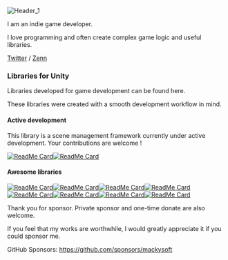 ![Header_1](https://github.com/mackysoft/mackysoft/assets/13536348/07d9db5e-8dc6-43b3-9bf6-fa4efbcbee1b)

I am an indie game developer.

I love programming and often create complex game logic and useful libraries.

[Twitter](https://twitter.com/makihiro_dev) / [Zenn](https://zenn.dev/makihiro_dev)

### Libraries for Unity

Libraries developed for game development can be found here.

These libraries were created with a smooth development workflow in mind.

#### Active development

This library is a scene management framework currently under active development. Your contributions are welcome !

[![ReadMe Card](https://github-readme-stats.vercel.app/api/pin/?username=mackysoft&repo=Navigathena)](https://github.com/mackysoft/Navigathena#gh-light-mode-only)[![ReadMe Card](https://github-readme-stats.vercel.app/api/pin/?username=mackysoft&repo=Navigathena&theme=dark)](https://github.com/mackysoft/Navigathena#gh-dark-mode-only)

#### Awesome libraries

[![ReadMe Card](https://github-readme-stats.vercel.app/api/pin/?username=mackysoft&repo=Vision)](https://github.com/mackysoft/Vision#gh-light-mode-only)[![ReadMe Card](https://github-readme-stats.vercel.app/api/pin/?username=mackysoft&repo=Vision&theme=dark)](https://github.com/mackysoft/Vision#gh-dark-mode-only)[![ReadMe Card](https://github-readme-stats.vercel.app/api/pin/?username=mackysoft&repo=Choice)](https://github.com/mackysoft/Choice#gh-light-mode-only)[![ReadMe Card](https://github-readme-stats.vercel.app/api/pin/?username=mackysoft&repo=Choice&theme=dark)](https://github.com/mackysoft/Choice#gh-dark-mode-only)[![ReadMe Card](https://github-readme-stats.vercel.app/api/pin/?username=mackysoft&repo=XPool)](https://github.com/mackysoft/XPool#gh-light-mode-only)[![ReadMe Card](https://github-readme-stats.vercel.app/api/pin/?username=mackysoft&repo=XPool&theme=dark)](https://github.com/mackysoft/XPool#gh-dark-mode-only)[![ReadMe Card](https://github-readme-stats.vercel.app/api/pin/?username=mackysoft&repo=Unity-SerializeReferenceExtensions)](https://github.com/mackysoft/Unity-SerializeReferenceExtensions#gh-light-mode-only)[![ReadMe Card](https://github-readme-stats.vercel.app/api/pin/?username=mackysoft&repo=Unity-SerializeReferenceExtensions&theme=dark)](https://github.com/mackysoft/Unity-SerializeReferenceExtensions#gh-dark-mode-only)

Thank you for sponsor. Private sponsor and one-time donate are also welcome.

If you feel that my works are worthwhile, I would greatly appreciate it if you could sponsor me.

GitHub Sponsors: https://github.com/sponsors/mackysoft
